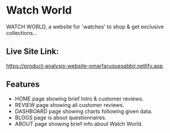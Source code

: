 # Watch World

WATCH WORLD, a website for 'watches' to shop & get exclusive collections...

## Live Site Link: 

https://product-analysis-website-omarfaruquesabbir.netlify.app

## Features

- HOME page showing brief Intro & customer reviews.
- REVIEW page showing all customer reviews.
- DASHBOARD page showing charts following given data.
- BLOGS page is about questionnaires.
- ABOUT page showing brief info about Watch World.


